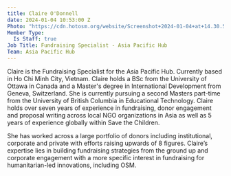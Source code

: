```yaml
---
title: Claire O'Donnell
date: 2024-01-04 10:53:00 Z
Photo: "https://cdn.hotosm.org/website/Screenshot+2024-01-04+at+14.30.54.png"
Member Type:
  Is Staff: true
Job Title: Fundraising Specialist - Asia Pacific Hub
Team: Asia Pacific Hub
---
```


Claire is the Fundraising Specialist for the Asia Pacific Hub. Currently based in Ho Chi Minh City, Vietnam. Claire holds a BSc from the University of Ottawa in Canada and a Master's degree in International Development from Geneva, Switzerland. She is currently pursuing a second Masters part-time from the University of British Columbia in Educational Technology. Claire holds over seven years of experience in fundraising, donor engagement and proposal writing across local NGO organizations in Asia as well as 5 years of experience globally within Save the Children. 

She has worked across a large portfolio of donors including institutional, corporate and private with efforts raising upwards of 8 figures. Claire’s expertise lies in building fundraising strategies from the ground up and corporate engagement with a more specific interest in fundraising for humanitarian-led innovations, including OSM. 
